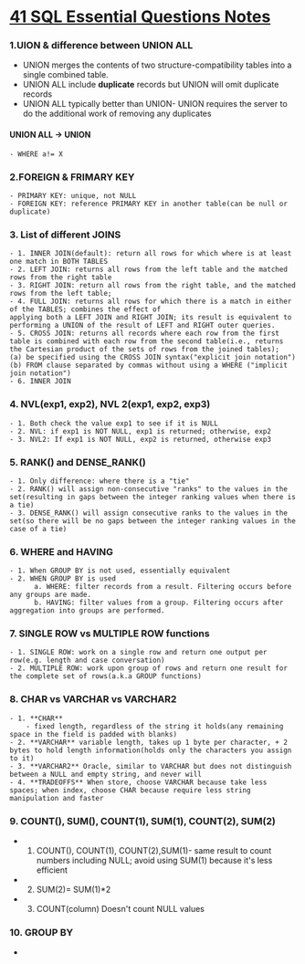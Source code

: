 # [41 SQL Essential Questions Notes](https://www.toptal.com/sql/interview-questions#form)

### 1.UION & difference between UNION ALL
- UNION merges the contents of two structure-compatibility tables into a single combined table.
- UNION ALL include **duplicate** records but UNION will omit duplicate records
- UNION ALL typically better than UNION- UNION requires the server to do the additional work of removing any duplicates
#### UNION ALL -> UNION      
    - WHERE a!= X   
      
### 2.FOREIGN & FRIMARY KEY
    - PRIMARY KEY: unique, not NULL
    - FOREIGN KEY: reference PRIMARY KEY in another table(can be null or duplicate)   
       
### 3. List of different JOINS   
    - 1. INNER JOIN(default): return all rows for which where is at least one match in BOTH TABLES
    - 2. LEFT JOIN: returns all rows from the left table and the matched rows from the right table
    - 3. RIGHT JOIN: return all rows from the right table, and the matched rows from the left table;
    - 4. FULL JOIN: returns all rows for which there is a match in either of the TABLES; combines the effect of 
    applying both a LEFT JOIN and RIGHT JOIN; its result is equivalent to performing a UNION of the result of LEFT and RIGHT outer queries.
    - 5. CROSS JOIN: returns all records where each row from the first table is combined with each row from the second table(i.e., returns the Cartesian product of the sets of rows from the joined tables);
    (a) be specified using the CROSS JOIN syntax("explicit join notation")
    (b) FROM clause separated by commas without using a WHERE ("implicit join notation")
    - 6. INNER JOIN   
       
### 4. NVL(exp1, exp2), NVL 2(exp1, exp2, exp3)
    - 1. Both check the value exp1 to see if it is NULL
    - 2. NVL: if exp1 is NOT NULL, exp1 is returned; otherwise, exp2
    - 3. NVL2: If exp1 is NOT NULL, exp2 is returned, otherwise exp3
### 5. RANK() and DENSE_RANK()
    - 1. Only difference: where there is a "tie"
    - 2. RANK() will assign non-consecutive "ranks" to the values in the set(resulting in gaps between the integer ranking values when there is a tie)
    - 3. DENSE_RANK() will assign consecutive ranks to the values in the set(so there will be no gaps between the integer ranking values in the case of a tie)
### 6. WHERE and HAVING
    - 1. When GROUP BY is not used, essentially equivalent
    - 2. WHEN GROUP BY is used
          a. WHERE: filter records from a result. Filtering occurs before any groups are made.
          b. HAVING: filter values from a group. Filtering occurs after aggregation into groups are performed.
### 7. SINGLE ROW vs MULTIPLE ROW functions
    - 1. SINGLE ROW: work on a single row and return one output per row(e.g. length and case conversation)
    - 2. MULTIPLE ROW: work upon group of rows and return one result for the complete set of rows(a.k.a GROUP functions)
### 8. CHAR vs VARCHAR vs VARCHAR2
    - 1. **CHAR**
        - fixed length, regardless of the string it holds(any remaining space in the field is padded with blanks)
    - 2. **VARCHAR** variable length, takes up 1 byte per character, + 2 bytes to hold length information(holds only the characters you assign to it)
    - 3. **VARCHAR2** Oracle, similar to VARCHAR but does not distinguish between a NULL and empty string, and never will
    - 4. **TRADEOFFS** When store, choose VARCHAR because take less spaces; when index, choose CHAR because require less string manipulation and faster
### 9. COUNT(), SUM(), COUNT(1), SUM(1), COUNT(2), SUM(2)
   - 1. COUNT(), COUNT(1), COUNT(2),SUM(1)- same result to count numbers including NULL; avoid using SUM(1) because it's less efficient
   - 2. SUM(2)= SUM(1)*2
   - 3. COUNT(column) Doesn't count NULL values
### 10. GROUP BY
   - 

    

    
